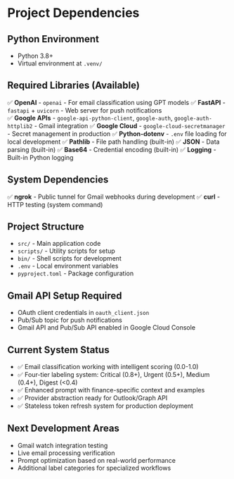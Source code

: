 # Project Dependencies

## Python Environment
- Python 3.8+
- Virtual environment at `.venv/`

## Required Libraries (Available)
✅ **OpenAI** - `openai` - For email classification using GPT models
✅ **FastAPI** - `fastapi` + `uvicorn` - Web server for push notifications  
✅ **Google APIs** - `google-api-python-client`, `google-auth`, `google-auth-httplib2` - Gmail integration
✅ **Google Cloud** - `google-cloud-secretmanager` - Secret management in production
✅ **Python-dotenv** - `.env` file loading for local development
✅ **Pathlib** - File path handling (built-in)
✅ **JSON** - Data parsing (built-in)
✅ **Base64** - Credential encoding (built-in)
✅ **Logging** - Built-in Python logging

## System Dependencies
✅ **ngrok** - Public tunnel for Gmail webhooks during development
✅ **curl** - HTTP testing (system command)

## Project Structure
- `src/` - Main application code
- `scripts/` - Utility scripts for setup
- `bin/` - Shell scripts for development
- `.env` - Local environment variables
- `pyproject.toml` - Package configuration

## Gmail API Setup Required
- OAuth client credentials in `oauth_client.json`
- Pub/Sub topic for push notifications
- Gmail API and Pub/Sub API enabled in Google Cloud Console

## Current System Status
- ✅ Email classification working with intelligent scoring (0.0-1.0)
- ✅ Four-tier labeling system: Critical (0.8+), Urgent (0.5+), Medium (0.4+), Digest (<0.4)
- ✅ Enhanced prompt with finance-specific context and examples
- ✅ Provider abstraction ready for Outlook/Graph API
- ✅ Stateless token refresh system for production deployment

## Next Development Areas
- Gmail watch integration testing
- Live email processing verification
- Prompt optimization based on real-world performance
- Additional label categories for specialized workflows